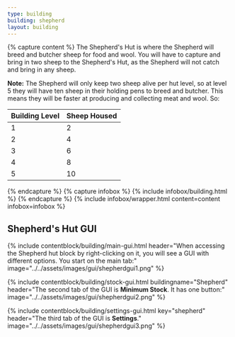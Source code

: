 ```yaml
---
type: building
building: shepherd
layout: building
---
```

{% capture content %}
The Shepherd's Hut is where the Shepherd will breed and butcher sheep for food and wool. You will have to capture and bring in two sheep to the Shepherd's Hut, as the Shepherd will not catch and bring in any sheep.

**Note:** The Shepherd will only keep two sheep alive per hut level, so at level 5 they will have ten sheep in their holding pens to breed and butcher. This means they will be faster at producing and collecting meat and wool. So:


| Building Level | Sheep Housed |
| -------------- | ------------ |
| 1              | 2            |
| 2              | 4            |
| 3              | 6            |
| 4              | 8            |
| 5              | 10           |
{% endcapture %}
{% capture infobox %}
{% include infobox/building.html %}
{% endcapture %}
{% include infobox/wrapper.html content=content infobox=infobox %}

## Shepherd's Hut GUI

{% include contentblock/building/main-gui.html header="When accessing the Shepherd hut block by right-clicking on it, you will see a GUI with different options. You start on the main tab:" image="../../assets/images/gui/shepherdgui1.png" %}

{% include contentblock/building/stock-gui.html buildingname="Shepherd" header="The second tab of the GUI is <strong>Minimum Stock</strong>. It has one button:" image="../../assets/images/gui/shepherdgui2.png" %}

{% include contentblock/building/settings-gui.html key="shepherd" header="The third tab of the GUI is <strong>Settings</strong>." image="../../assets/images/gui/shepherdgui3.png" %}
